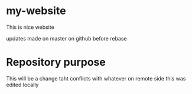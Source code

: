 # my-website

This is nice website

updates made on master on github before rebase

# Repository purpose

This will be a change taht conflicts
with whatever on remote side
this was edited locally


